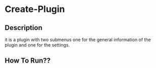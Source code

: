 # Create-Plugin

## Description
it is a plugin with two submenus
one for the general information of the plugin and one for the settings.

## How To Run??





